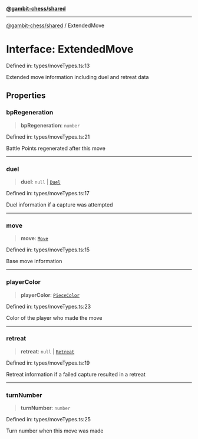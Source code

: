[**@gambit-chess/shared**](../README.md)

***

[@gambit-chess/shared](../globals.md) / ExtendedMove

# Interface: ExtendedMove

Defined in: types/moveTypes.ts:13

Extended move information including duel and retreat data

## Properties

### bpRegeneration

> **bpRegeneration**: `number`

Defined in: types/moveTypes.ts:21

Battle Points regenerated after this move

***

### duel

> **duel**: `null` \| [`Duel`](Duel.md)

Defined in: types/moveTypes.ts:17

Duel information if a capture was attempted

***

### move

> **move**: [`Move`](Move.md)

Defined in: types/moveTypes.ts:15

Base move information

***

### playerColor

> **playerColor**: [`PieceColor`](../type-aliases/PieceColor.md)

Defined in: types/moveTypes.ts:23

Color of the player who made the move

***

### retreat

> **retreat**: `null` \| [`Retreat`](Retreat.md)

Defined in: types/moveTypes.ts:19

Retreat information if a failed capture resulted in a retreat

***

### turnNumber

> **turnNumber**: `number`

Defined in: types/moveTypes.ts:25

Turn number when this move was made
